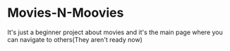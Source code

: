 # Movies-N-Moovies
It's just a beginner project about movies and it's the main page where you can navigate to others(They aren't ready now)
